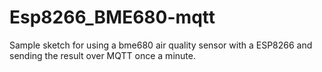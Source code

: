 # Esp8266_BME680-mqtt

Sample sketch for using a bme680 air quality sensor with a ESP8266 and sending the result over MQTT once a minute. 


